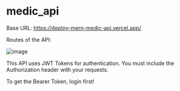 # medic_api

Base URL: https://deploy-mern-medic-api.vercel.app/

Routes of the API:

![image](https://github.com/user-attachments/assets/8792ecb4-405d-4fe9-819b-ff69b78777ec)

This API uses JWT Tokens for authentication. 
You must include the Authorization header with your requests.

To get the Bearer Token, login first!
